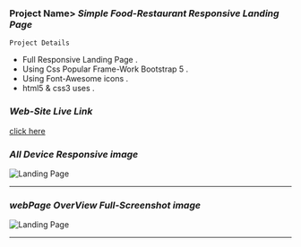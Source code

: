 ### Project Name>   _Simple Food-Restaurant Responsive Landing Page_

``` Project Details ```
- Full Responsive Landing Page .
- Using Css Popular Frame-Work Bootstrap 5 .
- Using Font-Awesome icons .
- html5 & css3 uses .

### _Web-Site Live Link_
[click here](http://192.168.0.103:5500/index.html)

### _All Device Responsive image_

![Landing Page](images/markDwon/foodicted-responsive.png)

---
### _webPage OverView Full-Screenshot image_

![Landing Page](images/markDwon/foodicted-full-screenshot.png)

---